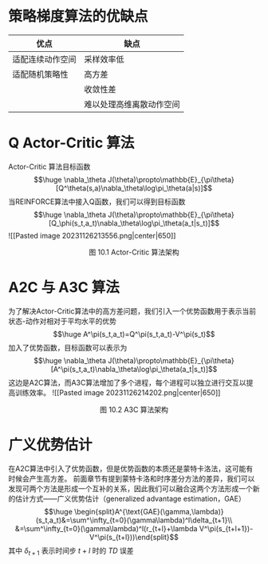 # 策略梯度算法的优缺点
| 优点             | 缺点                     |
| ---------------- | ------------------------ |
| 适配连续动作空间 | 采样效率低               |
| 适配随机策略性   | 高方差                   |
|                  | 收敛性差                 |
|                  | 难以处理高维离散动作空间 |

# Q Actor-Critic 算法
Actor-Critic 算法目标函数$$\huge \nabla_\theta J(\theta)\propto\mathbb{E}_{\pi\theta}[Q^\theta(s,a)\nabla_\theta\log\pi_\theta(a|s)]$$
当REINFORCE算法中接入Q函数，我们可以得到目标函数$$\huge \nabla_\theta J(\theta)\propto\mathbb{E}_{\pi\theta}[Q_\phi(s_t,a_t)\nabla_\theta\log\pi_\theta(a_t|s_t)]$$![[Pasted image 20231126213556.png|center|650]]
<center>图 10.1 Actor-Critic 算法架构</center>



# A2C 与 A3C 算法
为了解决Actor-Critic算法中的高方差问题，我们引入一个优势函数用于表示当前状态-动作对相对于平均水平的优势$$\huge A^\pi(s_t,a_t)=Q^\pi(s_t,a_t)-V^\pi(s_t)$$
加入了优势函数，目标函数可以表示为$$\huge \nabla_\theta J(\theta)\propto\mathbb{E}_{\pi\theta}[A^\pi(s_t,a_t)\nabla_\theta\log\pi_\theta(a_t|s_t)]$$这边是A2C算法，而A3C算法增加了多个进程，每个进程可以独立进行交互以提高训练效率。
![[Pasted image 20231126214202.png|center|650]]
<center>图 10.2 A3C 算法架构</center>

# 广义优势估计
在A2C算法中引入了优势函数，但是优势函数的本质还是蒙特卡洛法，这可能有时候会产生高方差。
前面章节有提到蒙特卡洛和时序差分方法的差异，我们可以发现可两个方法是形成一个互补的关系，因此我们可以融合这两个方法形成一个新的估计方式——广义优势估计（generalized advantage estimation，GAE）$$\huge \begin{split}A^{\text{GAE}(\gamma,\lambda)}(s_t,a_t)&=\sum^\infty_{t=0}(\gamma\lambda)^l\delta_{t+1}\\
&=\sum^\infty_{t=0}(\gamma\lambda)^l(r_{t+l}+\lambda V^\pi(s_{t+l+1})-V^\pi(s_{t+l}))\end{split}$$
其中 $\delta_{t+1}$ 表示时间步 $t+l$ 时的 $TD$ 误差
